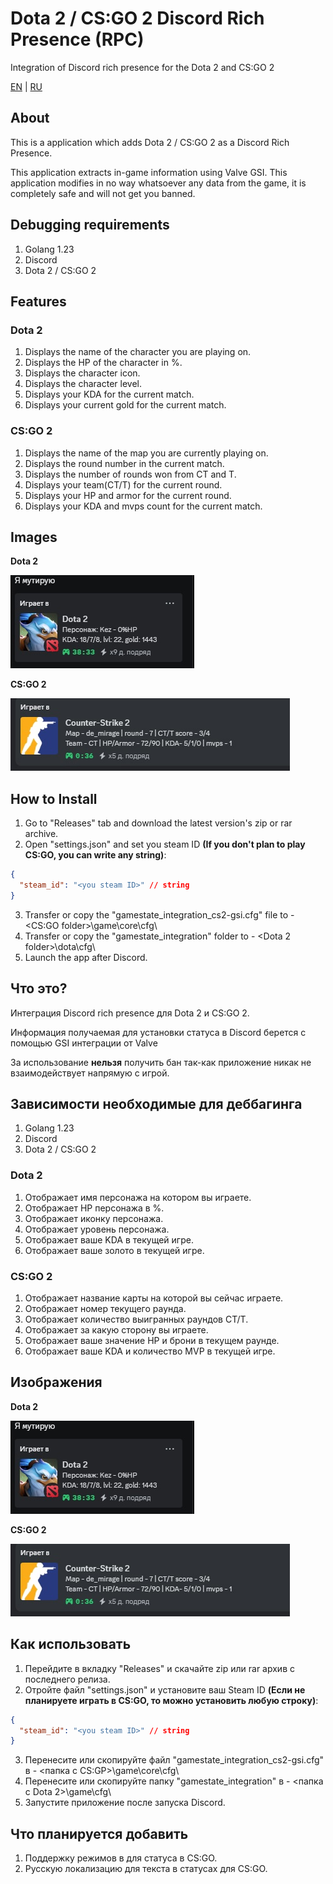 # Dota 2 / CS:GO 2 Discord Rich Presence (RPC)
Integration of Discord rich presence for the Dota 2 and CS:GO 2

[EN](#About) | [RU](#что-это)

## About

This is a application which adds Dota 2 / CS:GO 2 as a Discord Rich Presence.

This application extracts in-game information using Valve GSI.
This application modifies in no way whatsoever any data from the game, it is completely safe and will not get you banned.

## Debugging requirements

1. Golang 1.23
2. Discord
3. Dota 2 / CS:GO 2

## Features

### Dota 2

1. Displays the name of the character you are playing on.
2. Displays the HP of the character in %.
3. Displays the character icon.
4. Displays the character level.
5. Displays your KDA for the current match.
6. Displays your current gold for the current match.

### CS:GO 2

1. Displays the name of the map you are currently playing on.
2. Displays the round number in the current match.
3. Displays the number of rounds won from CT and T.
4. Displays your team(CT/T) for the current round.
5. Displays your HP and armor for the current round.
6. Displays your KDA and mvps count for the current match.


## Images

**Dota 2**

![plot](/git/static/dota.jpg)

**CS:GO 2**

![plot](/git/static/cs.jpg)


## How to Install

1. Go to "Releases" tab and download the latest version's zip or rar archive.
2. Open "settings.json" and set you steam ID **(If you don't plan to play CS:GO, you can write any string)**:
```json
{
  "steam_id": "<you steam ID>" // string
}
```
3. Transfer or copy the "gamestate_integration_cs2-gsi.cfg" file to - <CS:GO folder>\game\core\cfg\
4. Transfer or copy the "gamestate_integration" folder to - <Dota 2 folder>\dota\cfg\
5. Launch the app after Discord.

[//]: # (## Know issue)

## Что это?

Интеграция Discord rich presence для Dota 2 и CS:GO 2.

Информация получаемая для установки статуса в Discord берется с помощью GSI интеграции от Valve

За использование **нельзя** получить бан так-как приложение никак не взаимодействует напрямую с игрой.

## Зависимости необходимые для деббагинга

1. Golang 1.23
2. Discord
3. Dota 2 / CS:GO 2

### Dota 2

1. Отображает имя персонажа на котором вы играете.
2. Отображает HP персонажа в %.
3. Отображает иконку персонажа.
4. Отображает уровень персонажа.
5. Отображает ваше KDA в текущей игре.
6. Отображает ваше золото в текущей игре.

### CS:GO 2

1. Отображает название карты на которой вы сейчас играете.
2. Отображает номер текущего раунда.
3. Отображает количество выигранных раундов CT/T.
4. Отображает за какую сторону вы играете.
5. Отображает ваше значение HP и брони в текущем раунде.
6. Отображает ваше KDA и количество MVP в текущей игре.

## Изображения

**Dota 2**

![plot](/git/static/dota.jpg)

**CS:GO 2**

![plot](/git/static/cs.jpg)

## Как использовать

1. Перейдите в вкладку "Releases" и скачайте zip или rar архив с последнего релиза.
2.  Отройте файл "settings.json" и установите ваш Steam ID **(Если не планируете играть в CS:GO, то можно установить любую строку)**:
```json
{
  "steam_id": "<you steam ID>" // string
}
```
3. Перенесите или скопируйте файл "gamestate_integration_cs2-gsi.cfg" в - <папка с CS:GP>\game\core\cfg\
4. Перенесите или скопируйте папку "gamestate_integration" в - <папка с Dota 2>\game\cfg\
5. Запустите приложение после запуска Discord.

[//]: # (## Известные ошибки)


## Что планируется добавить
1. Поддержку режимов в для статуса в CS:GO.
2. Русскую локализацию для текста в статусах для CS:GO.